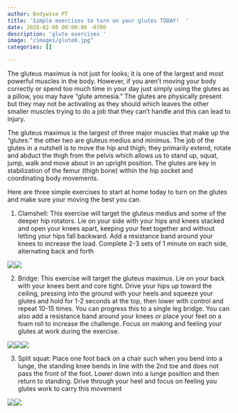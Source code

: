 ```yaml
---
author: Bodywise PT
title: 'Simple exercises to turn on your glutes TODAY!  '
date: 2020-02-08 00:00:00 -0700
description: 'glute exercises '
image: "/images/glute8.jpg"
categories: []

---
```

The gluteus maximus is not just for looks; it is one of the largest and most powerful muscles in the body. However, if you aren’t moving your body correctly or spend too much time in your day just simply using the glutes as a pillow, you may have “glute amnesia.” The glutes are physically present but they may not be activating as they should which leaves the other smaller muscles trying to do a job that they can’t handle and this can lead to injury.

The gluteus maximus is the largest of three major muscles that make up the “glutes:” the other two are gluteus medius and minimus. The job of the glutes in a nutshell is to move the hip and thigh; they primarily extend, rotate and abduct the thigh from the pelvis which allows us to stand up, squat, jump, walk and move about in an upright position. The glutes are key in stabilization of the femur (thigh bone) within the hip socket and coordinating body movements.

Here are three simple exercises to start at home today to turn on the glutes and make sure your moving the best you can.

1. Clamshell: This exercise will target the gluteus medius and some of the deeper hip rotators. Lie on your side with your hips and knees stacked and open your knees apart, keeping your feet together and without letting your hips fall backward. Add a resistance band around your knees to increase the load. Complete 2-3 sets of 1 minute on each side, alternating back and forth

![](/images/glute2.jpg)![](/images/glute1.jpeg)

2. Bridge: This exercise will target the gluteus maximus. Lie on your back with your knees bent and core tight. Drive your hips up toward the ceiling, pressing into the ground with your heels and squeeze your glutes and hold for 1-2 seconds at the top, then lower with control and repeat 10-15 times. You can progress this to a single leg bridge. You can also add a resistance band around your knees or place your feet on a foam roll to increase the challenge. Focus on making and feeling your glutes at work during the exercise.

![](/images/glute3.jpg)![](/images/glute4.jpg)![](/images/glute5.jpg)

3. Split squat: Place one foot back on a chair such when you bend into a lunge, the standing knee bends in line with the 2nd toe and does not pass the front of the foot. Lower down into a lunge position and then return to standing. Drive through your heel and focus on feeling you glutes work to carry this movement

![](/images/glute6.JPEG)![](/images/glute7.jpg)